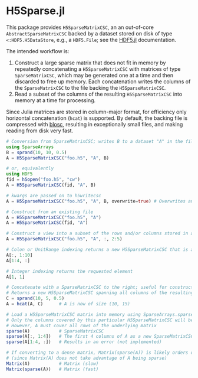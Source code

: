 # H5Sparse.jl

This package provides `H5SparseMatrixCSC`, an an out-of-core `AbstractSparseMatrixCSC` backed by a dataset stored on disk of type `<:HDF5.H5DataStore`, e.g., a `HDF5.File`; see the [HDF5.jl](https://github.com/JuliaIO/HDF5.jl) documentation. 

The intended workflow is:

1. Construct a large sparse matrix that does not fit in memory by repeatedly concatenating a `H5SparseMatrixCSC` with matrices of type `SparseMatrixCSC`, which may be generated one at a time and then discarded to free up memory. Each concatenation writes the columns of the `SparseMatrixCSC` to the file backing the `H5SparseMatrixCSC`.
2. Read a subset of the columns of the resulting `H5SparseMatrixCSC` into memory at a time for processing.

Since Julia matrices are stored in column-major format, for efficiency only horizontal concatenation (`hcat`) is supported. By default, the backing file is compressed with [blosc](https://www.blosc.org/), resulting in exceptionally small files, and making reading from disk very fast.

```julia
# Conversion from SparseMatrixCSC; writes B to a dataset "A" in the file "foo.h5"
using SparseArrays
B = sprand(10, 10, 0.5)
A = H5SparseMatrixCSC("foo.h5", "A", B)

# or, equivalently
using HDF5
fid = h5open("foo.h5", "cw")
A = H5SparseMatrixCSC(fid, "A", B)

# kwargs are passed on to h5writecsc
A = H5SparseMatrixCSC("foo.h5", "A", B, overwrite=true) # Overwrites any existing dataset with name A

# Construct from an existing file
A = H5SparseMatrixCSC("foo.h5", "A")
A = H5SparseMatrixCSC(fid, "A")

# Construct a view into a subset of the rows and/or columns stored in a file
A = H5SparseMatrixCSC("foo.h5", "A", :, 2:5)

# Colon or UnitRange indexing returns a new H5SparseMatrixCSC that is a view into the specified subset of rows and/or columns
A[:, 1:10]
A[1:4, :]

# Integer indexing returns the requested element
A[1, 1]

# Concatenate with a SparseMatrixCSC to the right; useful for constructing large matrices in an iterative fashion
# Returns a new H5SparseMatrixCSC spanning all columns of the resulting matrix
C = sprand(10, 5, 0.5)
A = hcat(A, C)      # A is now of size (10, 15)

# Load a H5SparseMatrixCSC matrix into memory using SparseArrays.sparse
# Only the columns covered by this particular H5SparseMatrixCSC will be read from disk
# However, A must cover all rows of the underlying matrix
sparse(A)           # SparseMatrixCSC
sparse(A[:, 1:4])   # The first 4 columns of A as a new SparseMatrixCSC
sparse(A[1:4, :])   # Results in an error (not implemented)

# If converting to a dense matrix, Matrix(sparse(A)) is likely orders of magnitude faster than calling Matrix(A) directly
# (since Matrix(A) does not take advantage of A being sparse)
Matrix(A)           # Matrix (slow)
Matrix(sparse(A))   # Matrix (fast)
```